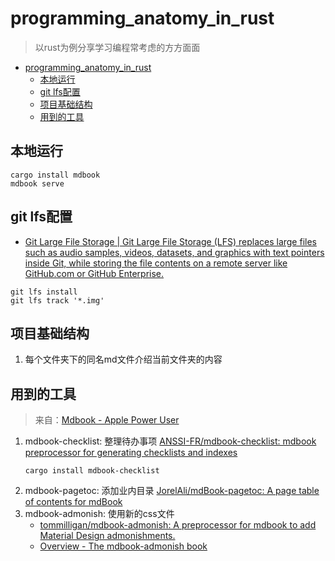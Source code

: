 # programming_anatomy_in_rust

> 以rust为例分享学习编程常考虑的方方面面
<!--ts-->

* [programming_anatomy_in_rust](#programming_anatomy_in_rust)
    * [本地运行](#本地运行)
    * [git lfs配置](#git-lfs配置)
    * [项目基础结构](#项目基础结构)
    * [用到的工具](#用到的工具)

<!-- Created by https://github.com/ekalinin/github-markdown-toc -->
<!-- Added by: runner, at: Wed Jun 15 02:36:57 UTC 2022 -->

<!--te-->

## 本地运行

```shell
cargo install mdbook
mdbook serve
```

## git lfs配置

- [Git Large File Storage | Git Large File Storage (LFS) replaces large files such as audio samples, videos, datasets, and graphics with text pointers inside Git, while storing the file contents on a remote server like GitHub.com or GitHub Enterprise.](https://git-lfs.github.com/)

```
git lfs install 
git lfs track '*.img'
```

## 项目基础结构

1. 每个文件夹下的同名md文件介绍当前文件夹的内容

## 用到的工具

> 来自：[Mdbook - Apple Power User](https://kuanhsiaokuo.github.io/apple_power_user/app_deepin/mdbook_deepin.html)

1. mdbook-checklist: 整理待办事项
   [ANSSI-FR/mdbook-checklist: mdbook preprocessor for generating checklists and indexes](https://github.com/ANSSI-FR/mdbook-checklist)
    ```shell
    cargo install mdbook-checklist
    ```
2. mdbook-pagetoc: 添加业内目录
   [JorelAli/mdBook-pagetoc: A page table of contents for mdBook](https://github.com/JorelAli/mdBook-pagetoc)
3. mdbook-admonish: 使用新的css文件
    - [tommilligan/mdbook-admonish: A preprocessor for mdbook to add Material Design admonishments.](https://github.com/tommilligan/mdbook-admonish)
    - [Overview - The mdbook-admonish book](https://tommilligan.github.io/mdbook-admonish/)
